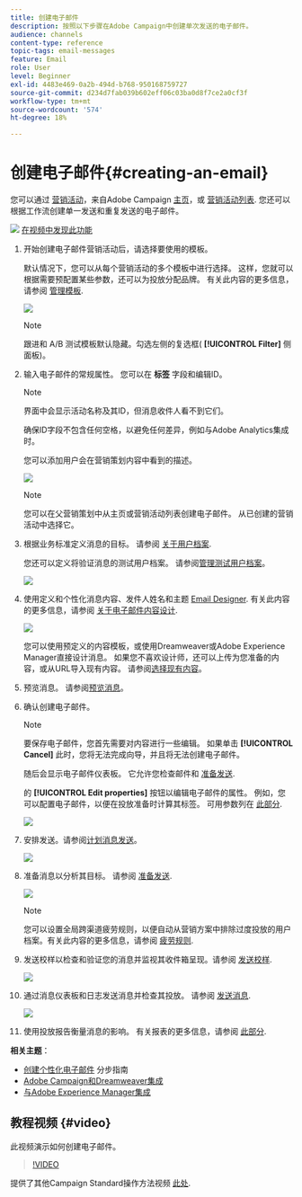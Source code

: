```yaml
---
title: 创建电子邮件
description: 按照以下步骤在Adobe Campaign中创建单次发送的电子邮件。
audience: channels
content-type: reference
topic-tags: email-messages
feature: Email
role: User
level: Beginner
exl-id: 4483e469-0a2b-494d-b768-950168759727
source-git-commit: d234d7fab039b602eff06c03ba0d8f7ce2a0cf3f
workflow-type: tm+mt
source-wordcount: '574'
ht-degree: 18%

---
```


# 创建电子邮件{#creating-an-email}

您可以通过 [营销活动](../../start/using/marketing-activities.md#creating-a-marketing-activity)，来自Adobe Campaign [主页](../../start/using/interface-description.md#home-page)，或 [营销活动列表](../../start/using/marketing-activities.md#about-marketing-activities). 您还可以根据工作流创建单一发送和重复发送的电子邮件。

![](assets/do-not-localize/how-to-video.png) [在视频中发现此功能](#video)

1. 开始创建电子邮件营销活动后，请选择要使用的模板。

   默认情况下，您可以从每个营销活动的多个模板中进行选择。 这样，您就可以根据需要预配置某些参数，还可以为投放分配品牌。 有关此内容的更多信息，请参阅 [管理模板](../../start/using/marketing-activity-templates.md).

   ![](assets/email_creation_1.png)

   >[!NOTE]
   >
   >跟进和 A/B 测试模板默认隐藏。勾选左侧的复选框( **[!UICONTROL Filter]** 侧面板)。

1. 输入电子邮件的常规属性。 您可以在 **标签** 字段和编辑ID。

   >[!NOTE]
   >
   >界面中会显示活动名称及其ID，但消息收件人看不到它们。
   >
   >确保ID字段不包含任何空格，以避免任何差异，例如与Adobe Analytics集成时。

   您可以添加用户会在营销策划内容中看到的描述。

   ![](assets/email_creation_2.png)

   >[!NOTE]
   >
   >您可以在父营销策划中从主页或营销活动列表创建电子邮件。 从已创建的营销活动中选择它。

1. 根据业务标准定义消息的目标。 请参阅 [关于用户档案](../../audiences/using/about-profiles.md).

   您还可以定义将验证消息的测试用户档案。 请参阅[管理测试用户档案](../../audiences/using/managing-test-profiles.md)。

   ![](assets/email_creation_3.png)

1. 使用定义和个性化消息内容、发件人姓名和主题 [Email Designer](../../designing/using/designing-content-in-adobe-campaign.md). 有关此内容的更多信息，请参阅 [关于电子邮件内容设计](../../designing/using/designing-content-in-adobe-campaign.md).

   ![](assets/email_creation_4.png)

   您可以使用预定义的内容模板，或使用Dreamweaver或Adobe Experience Manager直接设计消息。 如果您不喜欢设计师，还可以上传为您准备的内容，或从URL导入现有内容。 请参阅[选择现有内容](../../designing/using/using-existing-content.md)。

1. 预览消息。 请参阅[预览消息](../../sending/using/previewing-messages.md)。
1. 确认创建电子邮件。

   >[!NOTE]
   >
   >要保存电子邮件，您首先需要对内容进行一些编辑。 如果单击 **[!UICONTROL Cancel]** 此时，您将无法完成向导，并且将无法创建电子邮件。

   随后会显示电子邮件仪表板。 它允许您检查邮件和 [准备发送](../../sending/using/preparing-the-send.md).

   的 **[!UICONTROL Edit properties]** 按钮以编辑电子邮件的属性。 例如，您可以配置电子邮件，以便在投放准备时计算其标签。  可用参数列在 [此部分](../../administration/using/configuring-email-channel.md#list-of-email-properties).

   ![](assets/delivery_dashboard_2.png)

1. 安排发送。请参阅[计划消息发送](../../sending/using/about-scheduling-messages.md)。

   ![](assets/delivery_planning.png)

1. 准备消息以分析其目标。 请参阅 [准备发送](../../sending/using/confirming-the-send.md).

   ![](assets/preparing_delivery_2.png)

   >[!NOTE]
   >
   >您可以设置全局跨渠道疲劳规则，以便自动从营销方案中排除过度投放的用户档案。有关此内容的更多信息，请参阅 [疲劳规则](../../sending/using/fatigue-rules.md).

1. 发送校样以检查和验证您的消息并监视其收件箱呈现。请参阅 [发送校样](../../sending/using/sending-proofs.md).

   ![](assets/bat_select.png)

1. 通过消息仪表板和日志发送消息并检查其投放。 请参阅 [发送消息](../../sending/using/confirming-the-send.md).

   ![](assets/confirm_delivery.png)

1. 使用投放报告衡量消息的影响。 有关报表的更多信息，请参阅 [此部分](../../reporting/using/about-dynamic-reports.md).

**相关主题**：

* [创建个性化电子邮件](../../channels/using/key-steps-to-send-a-message.md) 分步指南
* [Adobe Campaign和Dreamweaver集成](../../designing/using/using-integrations.md#editing-content-in-dreamweaver)
* [与Adobe Experience Manager集成](../../integrating/using/integrating-with-experience-manager.md)

## 教程视频 {#video}

此视频演示如何创建电子邮件。

>[!VIDEO](https://video.tv.adobe.com/v/23721?quality=12)

提供了其他Campaign Standard操作方法视频 [此处](https://experienceleague.adobe.com/docs/campaign-standard-learn/tutorials/overview.html?lang=zh-Hans).
